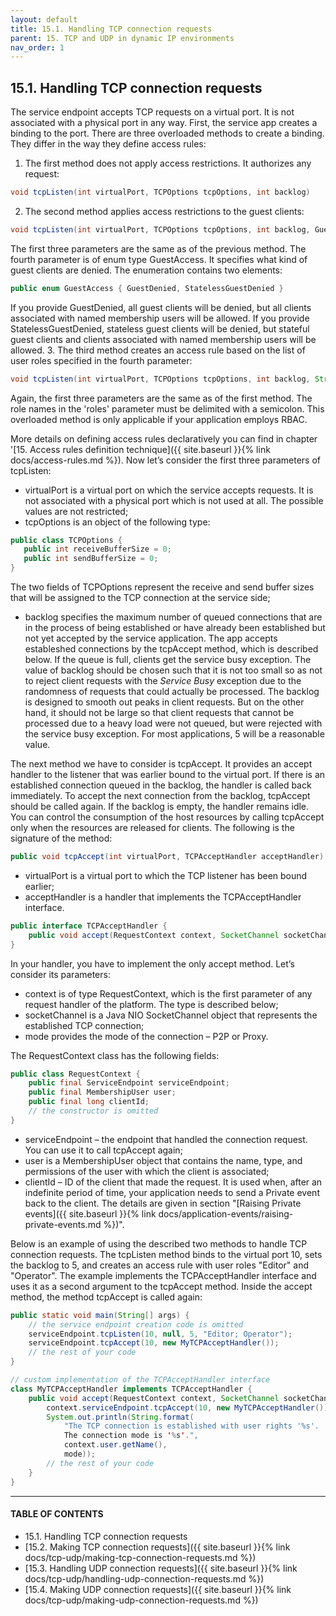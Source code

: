 ```yaml
---
layout: default
title: 15.1. Handling TCP connection requests
parent: 15. TCP and UDP in dynamic IP environments
nav_order: 1
---
```


## 15.1. Handling TCP connection requests

The service endpoint accepts TCP requests on a virtual port. It is not associated with a physical port in any way. First, the service app creates a binding to the port. There are three overloaded methods to create a binding. They differ in the way they define access rules:  
1. The first method does not apply access restrictions. It authorizes any request:
```java
void tcpListen(int virtualPort, TCPOptions tcpOptions, int backlog)
```
2. The second method applies access restrictions to the guest clients:
```java
void tcpListen(int virtualPort, TCPOptions tcpOptions, int backlog, GuestAccess guestAccess)
```
The first three parameters are the same as of the previous method. The fourth parameter is of enum type <span class="datatype">GuestAccess</span>. It specifies what kind of guest clients are denied. The enumeration contains two elements:
```java
public enum GuestAccess { GuestDenied, StatelessGuestDenied }
```
If you provide <span class="enum">GuestDenied</span>, all guest clients will be denied, but all clients associated with named membership users will be allowed. If you provide <span class="enum">StatelessGuestDenied</span>, stateless guest clients will be denied, but stateful guest clients and clients associated with named membership users will be allowed.
3. The third method creates an access rule based on the list of user roles specified in the fourth parameter:
```java
void tcpListen(int virtualPort, TCPOptions tcpOptions, int backlog, String roles)
```
Again, the first three parameters are the same as of the first method. The role names in the '<span class="param">roles</span>' parameter must be delimited with a semicolon. This overloaded method is only applicable if your application employs RBAC.  

More details on defining access rules declaratively you can find in chapter '[15. Access rules definition technique]({{ site.baseurl }}{% link docs/access-rules.md %}). Now let’s consider the first three parameters of <span class="method">tcpListen</span>:
*	<span class="param">virtualPort</span> is a virtual port on which the service accepts requests. It is not associated with a physical port which is not used at all. The possible values are not restricted;
*	<span class="param">tcpOptions</span> is an object of the following type:
```java
public class TCPOptions {
   public int receiveBufferSize = 0;
   public int sendBufferSize = 0;
}
```
The two fields of <span class="datatype">TCPOptions</span> represent the receive and send buffer sizes that will be assigned to the TCP connection at the service side;
*	<span class="param">backlog</span> specifies the maximum number of queued connections that are in the process of being established or have already been established but not yet accepted by the service application. The app accepts estableshed connections by the <span class="method">tcpAccept</span> method, which is described below. If the queue is full, clients get the service busy exception. The value of backlog should be chosen such that it is not too small so as not to reject client requests with the *Service Busy* exception due to the randomness of requests that could actually be processed. The backlog is designed to smooth out peaks in client requests. But on the other hand, it should not be large so that client requests that cannot be processed due to a heavy load were not queued, but were rejected with the service busy exception. For most applications, 5 will be a reasonable value.  

The next method we have to consider is <span class="method">tcpAccept</span>. It provides an accept handler to the listener that was earlier bound to the virtual port. If there is an established connection queued in the backlog, the handler is called back immediately. To accept the next connection from the backlog, <span class="method">tcpAccept</span> should be called again. If the backlog is empty, the handler remains idle. You can control the consumption of the host resources by calling <span class="method">tcpAccept</span> only when the resources are released for clients. The following is the signature of the method:
```java
public void tcpAccept(int virtualPort, TCPAcceptHandler acceptHandler)
```
*	<span class="param">virtualPort</span> is a virtual port to which the TCP listener has been bound earlier;
*	<span class="param">acceptHandler</span> is a handler that implements the <span class="datatype">TCPAcceptHandler</span> interface.  

```java
public interface TCPAcceptHandler {
	public void accept(RequestContext context, SocketChannel socketChannel, ConnectionMode mode);
}
```
In your handler, you have to implement the only accept method. Let’s consider its parameters:
*	<span class="param">context</span> is of type <span class="datatype">RequestContext</span>, which is the first parameter of any request handler of the platform. The type is described below;
*	<span class="param">socketChannel</span> is a Java NIO SocketChannel object that represents the established TCP connection;
*	<span class="param">mode</span> provides the mode of the connection – P2P or Proxy.  

The <span class="datatype">RequestContext</span> class has the following fields:
```java
public class RequestContext {
	public final ServiceEndpoint serviceEndpoint;
	public final MembershipUser user;
	public final long clientId;	
	// the constructor is omitted
}
```
*	<span class="field">serviceEndpoint</span> – the endpoint that handled the connection request. You can use it to call tcpAccept again;
*	<span class="field">user</span> is a <span class="datatype">MembershipUser</span> object that contains the name, type, and permissions of the user with which the client is associated;
*	<span class="field">clientId</span> – ID of the client that made the request. It is used when, after an indefinite period of time, your application needs to send a Private event back to the client. The details are given in section "[Raising Private events]({{ site.baseurl }}{% link docs/application-events/raising-private-events.md %})".  

Below is an example of using the described two methods to handle TCP connection requests. The <span class="method">tcpListen</span> method binds to the virtual port 10, sets the backlog to 5, and creates an access rule with user roles "Editor" and "Operator". The example implements the <span class="datatype">TCPAcceptHandler</span> interface and uses it as a second argument to the <span class="method">tcpAccept</span> method. Inside the <span class="method">accept</span> method, the method <span class="method">tcpAccept</span> is called again:
```java
public static void main(String[] args) {
	// the service endpoint creation code is omitted	
	serviceEndpoint.tcpListen(10, null, 5, "Editor; Operator");
	serviceEndpoint.tcpAccept(10, new MyTCPAcceptHandler());	
	// the rest of your code
}

// custom implementation of the TCPAcceptHandler interface
class MyTCPAcceptHandler implements TCPAcceptHandler {
	public void accept(RequestContext context, SocketChannel socketChannel, ConnectionMode mode) {
		context.serviceEndpoint.tcpAccept(10, new MyTCPAcceptHandler());
		System.out.println(String.format(
			"The TCP connection is established with user rights '%s'.
 			The connection mode is '%s'.",
			context.user.getName(),
			mode));		
		// the rest of your code
	}
}
```

---
#### TABLE OF CONTENTS
* 15.1. Handling TCP connection requests
* [15.2. Making TCP connection requests]({{ site.baseurl }}{% link docs/tcp-udp/making-tcp-connection-requests.md %})
* [15.3. Handling UDP connection requests]({{ site.baseurl }}{% link docs/tcp-udp/handling-udp-connection-requests.md %})
* [15.4. Making UDP connection requests]({{ site.baseurl }}{% link docs/tcp-udp/making-udp-connection-requests.md %})